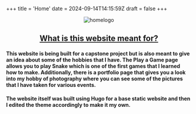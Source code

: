 +++
title = 'Home'
date = 2024-09-14T14:15:59Z
draft = false
+++

<div class="block text">
    <center><img src="/img/Homepage.png" alt="homelogo" ></center>
   <center><h2><u> What is this website meant for?</u></h2></center>
    <H4>This website is being built for a capstone project but is also meant to give an idea about some of the hobbies that I have. The Play a Game page allows you to play Snake which is one of the first games that I learned how to make. Additionally, there is a portfolio page that gives you a look into my hobby of photography where you can see some of the pictures that I have taken for various events.</H4>
    <H4>The website itself was built using Hugo for a base static website and then I edited the theme accordingly to make it my own.</H4>
  </div>
